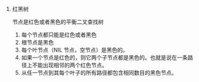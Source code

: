 1. 红黑树

   节点是红色或者黑色的平衡二叉查找树

   1. 每个节点都只能是红色或者黑色
   2. 根节点是黑色
   3. 每个叶节点（NIL 节点，空节点）是黑色的。
   4. 如果一个节点是红色的，则它两个子节点都是黑色的。也就是说在一条路径上不能出现相邻的两个红色节点。
   5. 从任一节点到其每个叶子的所有路径都包含相同数目的黑色节点。

